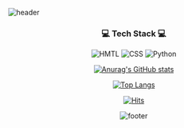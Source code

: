 ![header](https://capsule-render.vercel.app/api?type=waving&color=gradient&height=300&section=header&text=Hiyee%20Github&fontSize=90) <!--header div-->

<h3 align = center>💻 Tech Stack 💻</h3> <!--title div-->

<div align = center> <!--tech stack div-->
  
![HMTL](https://img.shields.io/badge/HTML-E34F26?logo=HTML5&logoColor=white) ![CSS](https://img.shields.io/badge/CSS-1572B6?logo=CSS3&logoColor=white) ![Python](https://img.shields.io/badge/Python-3776AB?logo=Python&logoColor=white)

</div>

<div align = center> <!--github stat div-->

[![Anurag's GitHub stats](https://github-readme-stats.vercel.app/api?username=hiyee-gj&show_icons=true&theme=gruvbox)](https://github.com/anuraghazra/github-readme-stats)

<div>
  
<div align = center> <!--Top language div-->
  
[![Top Langs](https://github-readme-stats.vercel.app/api/top-langs/?username=hiyee-gj&layout=compact&show_icons=true&theme=gruvbox)](https://github.com/anuraghazra/github-readme-stats)

</div>

<div align = center> <!--방문자 카운트 div-->
  
[![Hits](https://hits.seeyoufarm.com/api/count/incr/badge.svg?url=https%3A%2F%2Fgithub.com%2Fhiyee-gj&count_bg=%2379C83D&title_bg=%23555555&icon=&icon_color=%23E7E7E7&title=hits&edge_flat=false)](https://hits.seeyoufarm.com)

</div>


![footer](https://capsule-render.vercel.app/api?type=waving&color=gradient&height=150&section=footer) <!--footer div-->
